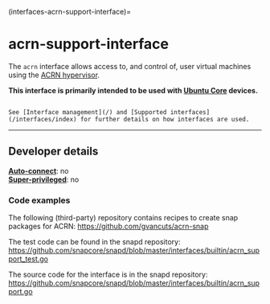 (interfaces-acrn-support-interface)=
# acrn-support-interface

The `acrn` interface  allows access to, and control of, user virtual machines using the [ACRN hypervisor](https://projectacrn.org/).

**This interface is primarily intended to be used with [Ubuntu Core](/t/glossary/14612#heading--ubuntu-core) devices.**

```{tip}

See [Interface management](/) and [Supported interfaces](/interfaces/index) for further details on how interfaces are used.
```

---

<h2 id='heading--dev-details'>Developer details </h2>

**[Auto-connect](/t/interface-management/6154#heading--auto-connections)**: no</br>
**[Super-privileged](/t/the-interface-connection-mechanism/20179#heading--super)**: no</br>

### Code examples

The following (third-party) repository contains recipes to create snap packages for ACRN: https://github.com/gvancuts/acrn-snap

The test code can be found in the snapd repository: https://github.com/snapcore/snapd/blob/master/interfaces/builtin/acrn_support_test.go

The source code for the interface is in the snapd repository: https://github.com/snapcore/snapd/blob/master/interfaces/builtin/acrn_support.go

